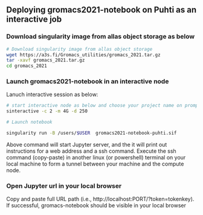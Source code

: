 

## Deploying gromacs2021-notebook on Puhti as an interactive job 

### Download singularity image from allas object storage as below

```bash
# Download singularity image from allas object storage
wget https://a3s.fi/Gromacs_utilities/gromacs_2021.tar.gz
tar -xavf gromacs_2021.tar.gz 
cd gromacs_2021
```

### Launch gromacs2021-notebook in an interactive node

Lanuch interactive session as below:

```bash
# start interactive node as below and choose your project name on prompt
sinteractive -c 2 -m 4G -d 250

# Launch notebook

singularity run -B /users/$USER  gromacs2021-notebook-puhti.sif

```
Above command will start Jupyter server, and the it will print out instructions for a web address and a ssh command. Execute the ssh command (copy-paste) in another linux (or powershell) terminal  on your local machine to form a tunnel between your machine and the compute node.


### Open Jupyter url in  your local browser
Copy and paste full URL path (i.e., http://localhost:PORT/?token=tokenkey). If successful, gromacs-notebook should be visible in your local browser

 
